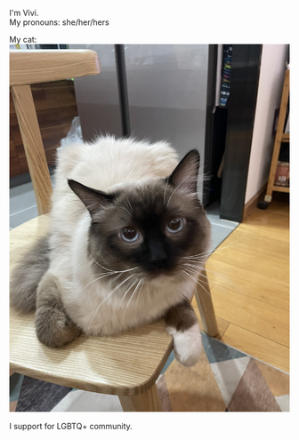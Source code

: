 I'm Vivi.  
My pronouns: she/her/hers

My cat:  
![傻蛋](https://github.com/gtb-2022-liu-yuwei/.github/blob/main/profile/IMG_2072.jpg)

  
I support for LGBTQ+ community.
